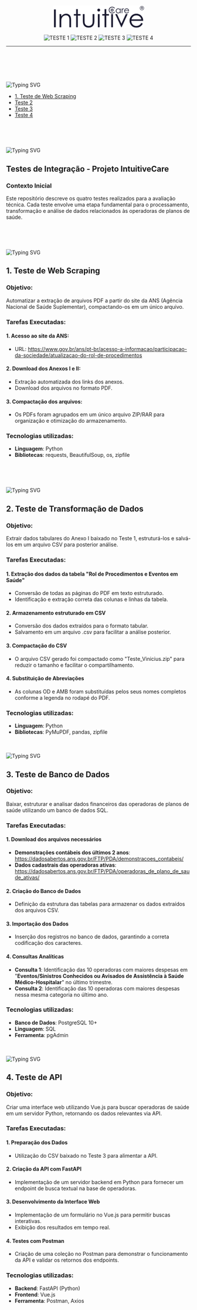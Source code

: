 <br>
<br>
<br>
<p align="center">
   <img src="/img/logo/logo.png" alt="logo" width=250px>
</p>

<p align="center">
   <img src="https://img.shields.io/badge/Teste 1-CONCLUIDO-blue?style=for-the-badge" alt="TESTE 1" />
   <img src="https://img.shields.io/badge/Teste 2-CONCLUIDO-blue?style=for-the-badge" alt="TESTE 2" />
   <img src="https://img.shields.io/badge/Teste 3-CONCLUIDO-blue?style=for-the-badge" alt="TESTE 3" />
   <img src="https://img.shields.io/badge/Teste 4-CONCLUIDO-blue?style=for-the-badge" alt="TESTE 4" />
</p>
<hr>
<br>
<br><br><br>


<img src="https://readme-typing-svg.demolab.com?font=Fira+Code&weight=440&size=22&pause=1000&color=185DF7FF&center=false&vCenter=false&repeat=false&width=435&lines=Sumário 📰" alt="Typing SVG" /></a>

- [1. Teste de Web Scraping](#1.)
- [Teste 2](#teste2)
- [Teste 3](#teste3)
- [Teste 4](#teste4)
  
<br><br><br>

<img src="https://readme-typing-svg.demolab.com?font=Fira+Code&weight=440&size=22&pause=1000&color=185DF7FF&center=false&vCenter=false&repeat=false&width=435&lines=Introdução" alt="Typing SVG" /></a>
## Testes de Integração - Projeto IntuitiveCare

### Contexto Inicial
Este repositório descreve os quatro testes realizados para a avaliação técnica. Cada teste envolve uma etapa fundamental para o processamento, transformação e análise de dados relacionados às operadoras de planos de saúde.


<br><br><br>

<img src="https://readme-typing-svg.demolab.com?font=Fira+Code&weight=440&size=22&pause=1000&color=185DF7FF&center=false&vCenter=false&repeat=false&width=435&lines=Teste 1" alt="Typing SVG" /></a>
## 1. Teste de Web Scraping

### Objetivo:
Automatizar a extração de arquivos PDF a partir do site da ANS (Agência Nacional de Saúde Suplementar), compactando-os em um único arquivo.

### Tarefas Executadas: 

   #### 1. Acesso ao site da ANS: 
   - URL: https://www.gov.br/ans/pt-br/acesso-a-informacao/participacao-da-sociedade/atualizacao-do-rol-de-procedimentos


   #### 2. Download dos Anexos I e II:
   - Extração automatizada dos links dos anexos.
   - Download dos arquivos no formato PDF.


   #### 3. Compactação dos arquivos:
   - Os PDFs foram agrupados em um único arquivo ZIP/RAR para organização e otimização do armazenamento.


### Tecnologias utilizadas: 
- **Linguagem**: Python
- **Bibliotecas**: requests, BeautifulSoup, os, zipfile

<br><br><br>


<img src="https://readme-typing-svg.demolab.com?font=Fira+Code&weight=440&size=22&pause=1000&color=185DF7FF&center=false&vCenter=false&repeat=false&width=435&lines=Teste 2" alt="Typing SVG" /></a>
## 2. Teste de Transformação de Dados

### Objetivo:
Extrair dados tabulares do Anexo I baixado no Teste 1, estruturá-los e salvá-los em um arquivo CSV para posterior análise.

### Tarefas Executadas: 

   #### 1. Extração dos dados da tabela "Rol de Procedimentos e Eventos em Saúde"
   - Conversão de todas as páginas do PDF em texto estruturado.
   - Identificação e extração correta das colunas e linhas da tabela.


   #### 2. Armazenamento estruturado em CSV
   - Conversão dos dados extraídos para o formato tabular.
   - Salvamento em um arquivo .csv para facilitar a análise posterior.


   #### 3. Compactação do CSV
   - O arquivo CSV gerado foi compactado como "Teste_Vinicius.zip" para reduzir o tamanho e facilitar o compartilhamento.


   #### 4. Substituição de Abreviações
   - As colunas OD e AMB foram substituídas pelos seus nomes completos conforme a legenda no rodapé do PDF.


### Tecnologias utilizadas: 
- **Linguagem**: Python
- **Bibliotecas**: PyMuPDF, pandas, zipfile
<br><br><br>

<img src="https://readme-typing-svg.demolab.com?font=Fira+Code&weight=440&size=22&pause=1000&color=185DF7FF&center=false&vCenter=false&repeat=false&width=435&lines=Teste 3" alt="Typing SVG" /></a>
## 3. Teste de Banco de Dados

### Objetivo:
Baixar, estruturar e analisar dados financeiros das operadoras de planos de saúde utilizando um banco de dados SQL.

### Tarefas Executadas: 

   #### 1. Download dos arquivos necessários
   - **Demonstrações contábeis dos últimos 2 anos**: https://dadosabertos.ans.gov.br/FTP/PDA/demonstracoes_contabeis/
   - **Dados cadastrais das operadoras ativas**: https://dadosabertos.ans.gov.br/FTP/PDA/operadoras_de_plano_de_saude_ativas/


   #### 2. Criação do Banco de Dados
   - Definição da estrutura das tabelas para armazenar os dados extraídos dos arquivos CSV.


   #### 3. Importação dos Dados
   - Inserção dos registros no banco de dados, garantindo a correta codificação dos caracteres.


   #### 4. Consultas Analíticas
   - **Consulta 1**: Identificação das 10 operadoras com maiores despesas em "**Eventos/Sinistros Conhecidos ou Avisados de Assistência à Saúde Médico-Hospitalar**" no último trimestre.
   - **Consulta 2**: Identificação das 10 operadoras com maiores despesas nessa mesma categoria no último ano.


### Tecnologias utilizadas: 
- **Banco de Dados**: PostgreSQL 10+
- **Linguagem**: SQL
- **Ferramenta**: pgAdmin
<br><br><br>

<img src="https://readme-typing-svg.demolab.com?font=Fira+Code&weight=440&size=22&pause=1000&color=185DF7FF&center=false&vCenter=false&repeat=false&width=435&lines=Teste 4" alt="Typing SVG" /></a>
## 4. Teste de API

### Objetivo:
Criar uma interface web utilizando Vue.js para buscar operadoras de saúde em um servidor Python, retornando os dados relevantes via API.


### Tarefas Executadas: 

   #### 1. Preparação dos Dados
   - Utilização do CSV baixado no Teste 3 para alimentar a API.


   #### 2. Criação da API com FastAPI
   - Implementação de um servidor backend em Python para fornecer um endpoint de busca textual na base de operadoras.


   #### 3. Desenvolvimento da Interface Web
   - Implementação de um formulário no Vue.js para permitir buscas interativas.
   - Exibição dos resultados em tempo real.


   #### 4. Testes com Postman
   - Criação de uma coleção no Postman para demonstrar o funcionamento da API e validar os retornos dos endpoints.


### Tecnologias utilizadas: 
- **Backend**: FastAPI (Python)
- **Frontend**: Vue.js
- **Ferramenta**: Postman, Axios
<br><br><br>
